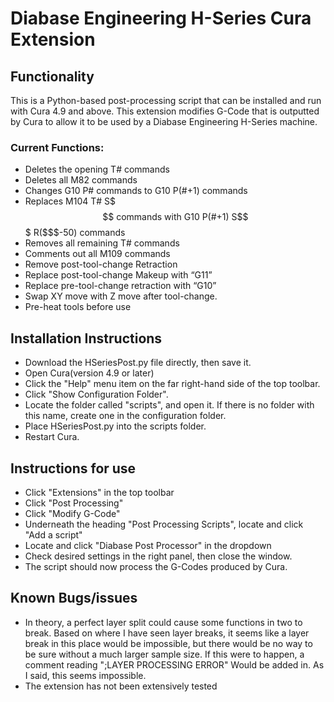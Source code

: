 # Diabase Engineering H-Series Cura Extension

## Functionality
This is a Python-based post-processing script that can be installed and run with Cura 4.9 and above. This extension modifies G-Code that is outputted by Cura to allow it to be used by a Diabase Engineering H-Series machine.

### Current Functions:
* Deletes the opening T# commands
* Deletes all M82 commands
* Changes G10 P# commands to G10 P(#+1) commands
* Replaces M104 T# S$$$ commands with G10 P(#+1) S$$$ R($$$-50) commands
* Removes all remaining T# commands
* Comments out all M109 commands
* Remove post-tool-change Retraction
* Replace post-tool-change Makeup with “G11”
* Replace pre-tool-change retraction with “G10”
* Swap XY move with Z move after tool-change.
* Pre-heat tools before use

## Installation Instructions
* Download the HSeriesPost.py file directly, then save it. 
* Open Cura(version 4.9 or later)
* Click the "Help" menu item on the far right-hand side of the top toolbar.
* Click "Show Configuration Folder".
* Locate the folder called "scripts", and open it. If there is no folder with this name, create one in the configuration folder.
* Place HSeriesPost.py into the scripts folder.
* Restart Cura.

## Instructions for use
* Click "Extensions" in the top toolbar
* Click "Post Processing"
* Click "Modify G-Code"
* Underneath the heading "Post Processing Scripts", locate and click "Add a script"
* Locate and click "Diabase Post Processor" in the dropdown
* Check desired settings in the right panel, then close the window.
* The script should now process the G-Codes produced by Cura. 

## Known Bugs/issues
* In theory, a perfect layer split could cause some functions in two to break. Based on where I have seen layer breaks, it seems like a layer break in this place would be impossible, but there would be no way to be sure without a much larger sample size. If this were to happen, a comment reading ";LAYER PROCESSING ERROR" Would be added in. As I said, this seems impossible. 
* The extension has not been extensively tested
